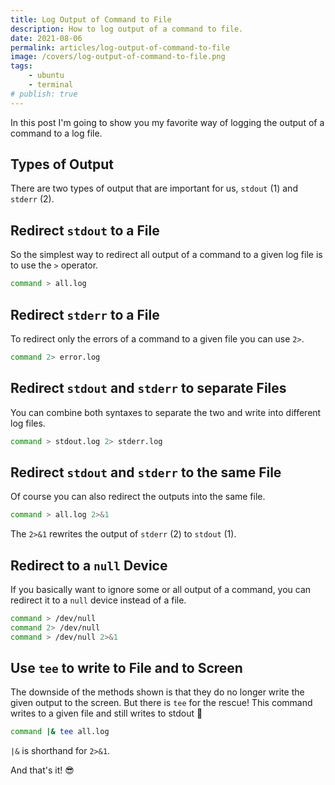```yaml
---
title: Log Output of Command to File
description: How to log output of a command to file.
date: 2021-08-06
permalink: articles/log-output-of-command-to-file
image: /covers/log-output-of-command-to-file.png
tags: 
    - ubuntu
    - terminal
# publish: true
---
```


In this post I'm going to show you my favorite way of logging the output of a command to a log file.

<!-- more -->

## Types of Output

There are two types of output that are important for us, `stdout` (1) and `stderr` (2).

## Redirect `stdout` to a File

So the simplest way to redirect all output of a command to a given log file is to use the `>` operator.

```bash
command > all.log
```

## Redirect `stderr` to a File

To redirect only the errors of a command to a given file you can use `2>`.

```bash
command 2> error.log
```

## Redirect `stdout` and `stderr` to separate Files

You can combine both syntaxes to separate the two and write into different log files.

```bash
command > stdout.log 2> stderr.log
```

## Redirect `stdout` and `stderr` to the same File

Of course you can also redirect the outputs into the same file.

```bash
command > all.log 2>&1
```

The `2>&1` rewrites the output of `stderr` (2) to `stdout` (1).

## Redirect to a `null` Device

If you basically want to ignore some or all output of a command, you can redirect it to a `null` device instead of a file.

```bash
command > /dev/null
command 2> /dev/null
command > /dev/null 2>&1
```

## Use `tee` to write to File and to Screen

The downside of the methods shown is that they do no longer write the given output to the screen. But there is `tee` for the rescue! This command writes to a given file and still writes to stdout 🤩

```bash
command |& tee all.log
```

`|&` is shorthand for `2>&1`.


And that's it! 😎